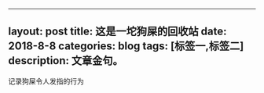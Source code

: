 ---
layout: post
title: 这是一坨狗屎的回收站
date: 2018-8-8
categories: blog
tags: [标签一,标签二]
description: 文章金句。
--

记录狗屎令人发指的行为












